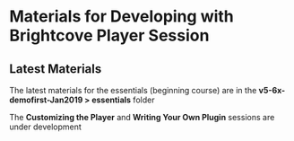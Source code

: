 # Materials for Developing with Brightcove Player Session

## Latest Materials

The latest materials for the essentials (beginning course) are in the **v5-6x-demofirst-Jan2019  > essentials** folder

The **Customizing the Player** and **Writing Your Own Plugin** sessions are under development
